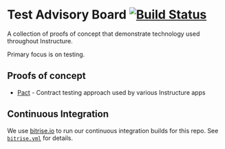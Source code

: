 # Test Advisory Board [![Build Status](https://app.bitrise.io/app/d528939eac6fe1db/status.svg?token=r7omaK8c9XTuCFxeNeP86A)](https://app.bitrise.io/app/d528939eac6fe1db)

A collection of proofs of concept that demonstrate technology used throughout
Instructure.

Primary focus is on testing.

## Proofs of concept

- [Pact](pact) - Contract testing approach used by various Instructure apps

## Continuous Integration

We use [bitrise.io][bitrise] to run our continuous integration builds for this
repo. See [`bitrise.yml`](bitrise.yml) for details.

[bitrise]: https://app.bitrise.io/app/d528939eac6fe1db#/builds
